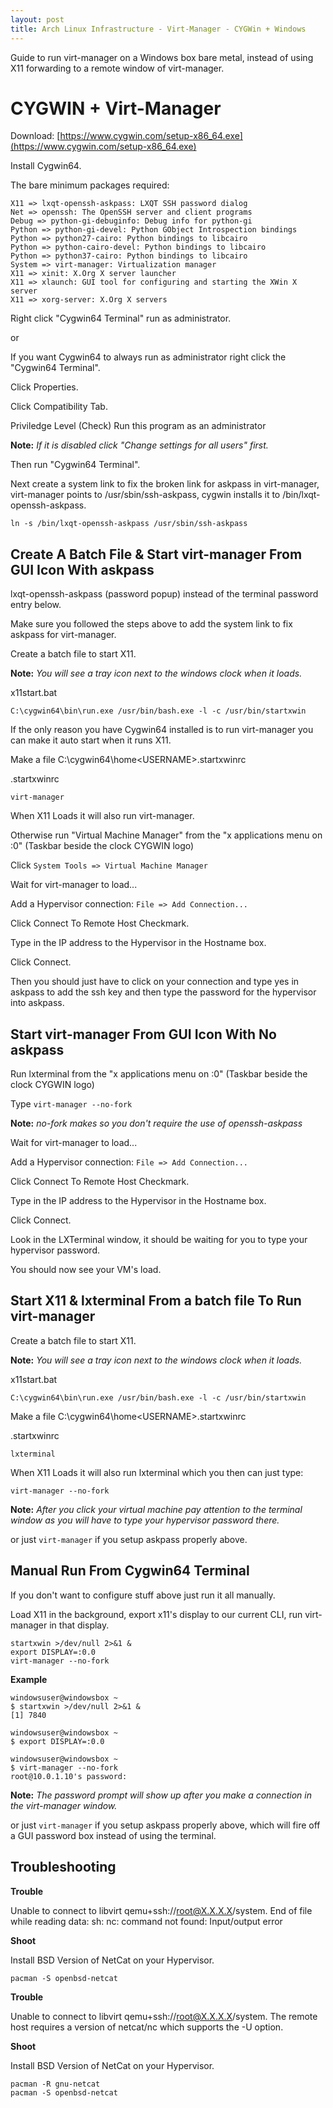 ```yaml
---
layout: post
title: Arch Linux Infrastructure - Virt-Manager - CYGWin + Windows
---
```


Guide to run virt-manager on a Windows box bare metal, instead of using X11 forwarding to a remote window of virt-manager.

# CYGWIN + Virt-Manager #

Download: [https://www.cygwin.com/setup-x86_64.exe](https://www.cygwin.com/setup-x86_64.exe)

Install Cygwin64.

The bare minimum packages required:

```
X11 => lxqt-openssh-askpass: LXQT SSH password dialog
Net => openssh: The OpenSSH server and client programs
Debug => python-gi-debuginfo: Debug info for python-gi
Python => python-gi-devel: Python GObject Introspection bindings
Python => python27-cairo: Python bindings to libcairo
Python => python-cairo-devel: Python bindings to libcairo
Python => python37-cairo: Python bindings to libcairo
System => virt-manager: Virtualization manager
X11 => xinit: X.Org X server launcher
X11 => xlaunch: GUI tool for configuring and starting the XWin X server
X11 => xorg-server: X.Org X servers
```

Right click "Cygwin64 Terminal" run as administrator.

or

If you want Cygwin64 to always run as administrator right click the "Cygwin64 Terminal".

Click Properties.

Click Compatibility Tab.

Priviledge Level
 (Check) Run this program as an administrator

**Note:** *If it is disabled click "Change settings for all users" first.*

Then run "Cygwin64 Terminal".

Next create a system link to fix the broken link for askpass in virt-manager, virt-manager points to /usr/sbin/ssh-askpass, cygwin installs it to /bin/lxqt-openssh-askpass.

```
ln -s /bin/lxqt-openssh-askpass /usr/sbin/ssh-askpass
```

## Create A Batch File & Start virt-manager From GUI Icon With askpass ##

lxqt-openssh-askpass (password popup) instead of the terminal password entry below.

Make sure you followed the steps above to add the system link to fix askpass for virt-manager.

Create a batch file to start X11. 

**Note:** *You will see a tray icon next to the windows clock when it loads.*

x11start.bat
```
C:\cygwin64\bin\run.exe /usr/bin/bash.exe -l -c /usr/bin/startxwin
```

If the only reason you have Cygwin64 installed is to run virt-manager you can make it auto start when it runs X11.

Make a file C:\cygwin64\home\<USERNAME>\.startxwinrc

.startxwinrc
```
virt-manager
```

When X11 Loads it will also run virt-manager.

Otherwise run "Virtual Machine Manager" from the "x applications menu on :0" (Taskbar beside the clock CYGWIN logo)

Click ```System Tools => Virtual Machine Manager```

Wait for virt-manager to load...

Add a Hypervisor connection: ```File => Add Connection...```

Click Connect To Remote Host Checkmark.

Type in the IP address to the Hypervisor in the Hostname box.

Click Connect.

Then you should just have to click on your connection and type yes in askpass to add the ssh key and then type the password for the hypervisor into askpass.

## Start virt-manager From GUI Icon With No askpass ##

Run lxterminal from the "x applications menu on :0" (Taskbar beside the clock CYGWIN logo)

Type ```virt-manager --no-fork```

**Note:** *no-fork makes so you don't require the use of openssh-askpass*

Wait for virt-manager to load...

Add a Hypervisor connection: ```File => Add Connection...```

Click Connect To Remote Host Checkmark.

Type in the IP address to the Hypervisor in the Hostname box.

Click Connect.

Look in the LXTerminal window, it should be waiting for you to type your hypervisor password.

You should now see your VM's load.


## Start X11 & lxterminal From a batch file To Run virt-manager ##

Create a batch file to start X11. 

**Note:** *You will see a tray icon next to the windows clock when it loads.*

x11start.bat
```
C:\cygwin64\bin\run.exe /usr/bin/bash.exe -l -c /usr/bin/startxwin
```

Make a file C:\cygwin64\home\<USERNAME>\.startxwinrc

.startxwinrc
```
lxterminal
```

When X11 Loads it will also run lxterminal which you then can just type:

```
virt-manager --no-fork
```

**Note:** *After you click your virtual machine pay attention to the terminal window as you will have to type your hypervisor password there.*

or just ```virt-manager``` if you setup askpass properly above.

## Manual Run From Cygwin64 Terminal ##

If you don't want to configure stuff above just run it all manually.

Load X11 in the background, export x11's display to our current CLI, run virt-manager in that display.

```
startxwin >/dev/null 2>&1 &
export DISPLAY=:0.0
virt-manager --no-fork
```

**Example**

```
windowsuser@windowsbox ~
$ startxwin >/dev/null 2>&1 &
[1] 7840

windowsuser@windowsbox ~
$ export DISPLAY=:0.0

windowsuser@windowsbox ~
$ virt-manager --no-fork
root@10.0.1.10's password:
```

**Note:** *The password prompt will show up after you make a connection in the virt-manager window.*

or just ```virt-manager``` if you setup askpass properly above, which will fire off a GUI password box instead of using the terminal.

## Troubleshooting ##

**Trouble**

Unable to connect to libvirt qemu+ssh://root@X.X.X.X/system.
End of file while reading data: sh: nc: command not found: Input/output error

**Shoot**

Install BSD Version of NetCat on your Hypervisor.

```
pacman -S openbsd-netcat
```


**Trouble**

Unable to connect to libvirt qemu+ssh://root@X.X.X.X/system.
The remote host requires a version of netcat/nc which supports the -U option.

**Shoot**

Install BSD Version of NetCat on your Hypervisor.

```
pacman -R gnu-netcat
pacman -S openbsd-netcat
```
